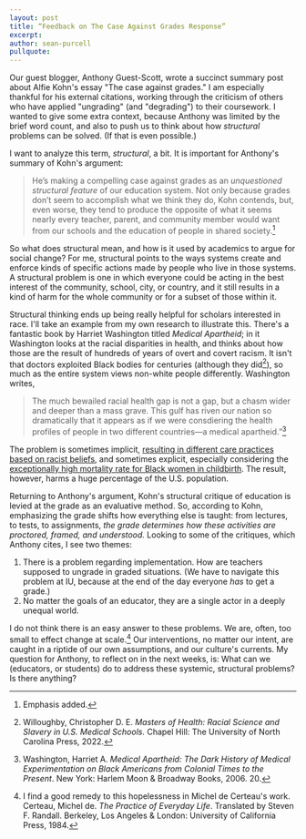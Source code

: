 ```yaml
---
layout: post
title: “Feedback on The Case Against Grades Response”
excerpt: 
author: sean-purcell
pullquote:
---
```


Our guest blogger, Anthony Guest-Scott, wrote a succinct summary post about Alfie Kohn's essay "The case against grades." I am especially thankful for his external citations, working through the criticism of others who have applied "ungrading" (and "degrading") to their coursework. I wanted to give some extra context, because Anthony was limited by the brief word count, and also to push us to think about how *structural* problems can be solved. (If that is even possible.)

I want to analyze this term, *structural*, a bit. It is important for Anthony's summary of Kohn's argument:

>He’s making a compelling case against grades as an *unquestioned structural feature* of our education system. Not only because grades don’t seem to accomplish what we think they do, Kohn contends, but, even worse, they tend to produce the opposite of what it seems nearly every teacher, parent, and community member would want from our schools and the education of people in shared society.[^1]

So what does structural mean, and how is it used by academics to argue for social change? For me, structural points to the ways systems create and enforce kinds of specific actions made by people who live in those systems. A structural problem is one in which everyone could be acting in the best interest of the community, school, city, or country, and it still results in a kind of harm for the whole community or for a subset of those within it.

Structural thinking ends up being really helpful for scholars interested in race. I'll take an example from my own research to illustrate this. There's a fantastic book by Harriet Washington titled *Medical Apartheid*; in it Washington looks at the racial disparities in health, and thinks about how those are the result of hundreds of years of overt and covert racism. It isn't that doctors exploited Black bodies for centuries (although they did[^2]), so much as the entire system views non-white people differently. Washington writes,

>The much bewailed racial health gap is not a gap, but a chasm wider and deeper than a mass grave. This gulf has riven our nation so dramatically that it appears as if we were consdiering the health profiles of people in two different countries—a medical apartheid.”[^3]

 The problem is sometimes implicit, [resulting in different care practices based on racist beliefs](https://www.improvediagnosis.org/dxiq-column/why-the-color-of-your-skin-can-affect-the-quality-of-your-diagnosis/#:~:text=Almost%2090%20percent%20of%20the,though%2C%20the%20opposite%20is%20true.), and sometimes explicit, especially considering the [exceptionally high mortality rate for Black women in childbirth](https://projects.apnews.com/features/2023/from-birth-to-death/black-women-maternal-mortality-rate.html). The result, however, harms a huge percentage of the U.S. population.
 
 Returning to Anthony's argument, Kohn's structural critique of education is levied at the grade as an evaluative method. So, according to Kohn, emphasizing the grade shifts how everything else is taught: from lectures, to tests, to assignments, *the grade determines how these activities are proctored, framed, and understood.* Looking to some of the critiques, which Anthony cites, I see two themes:
 
 1. There is a problem regarding implementation. How are teachers supposed to ungrade in graded situations. (We have to navigate this problem at IU, because at the end of the day everyone *has* to get a grade.)
 2. No matter the goals of an educator, they are a single actor in a deeply unequal world.
 
 I do not think there is an easy answer to these problems. We are, often, too small to effect change at scale.[^4] Our interventions, no matter our intent, are caught in a riptide of our own assumptions, and our culture's currents. My question for Anthony, to reflect on in the next weeks, is: What can we (educators, or students) do to address these systemic, structural problems? Is there anything?
 
 
[^1]: Emphasis added.
[^2]: Willoughby, Christopher D. E. *Masters of Health: Racial Science and Slavery in U.S. Medical Schools.* Chapel Hill: The University of North Carolina Press, 2022.
[^3]: Washington, Harriet A. *Medical Apartheid: The Dark History of Medical Experimentation on Black Americans from Colonial Times to the Present*. New York: Harlem Moon & Broadway Books, 2006. 20.
[^4]: I find a good remedy to this hopelessness in Michel de Certeau's work. Certeau, Michel de. *The Practice of Everyday Life*. Translated by Steven F. Randall. Berkeley, Los Angeles & London: University of California Press, 1984.
